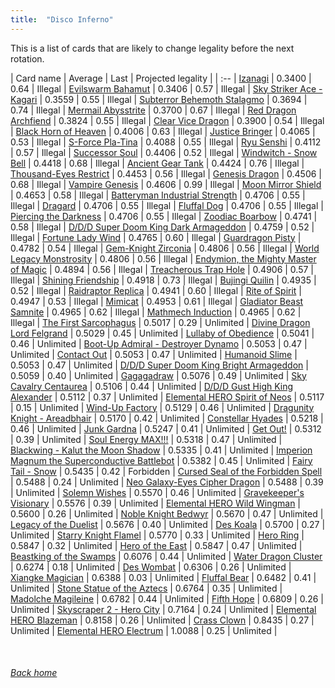 ```yaml
---
title:  "Disco Inferno"
---
```


This is a list of cards that are likely to change legality before the next rotation.

| Card name | Average | Last | Projected legality |
| :-- |
[Izanagi](https://db.ygoprodeck.com/card/?search=Izanagi) | 0.3400 | 0.64 | Illegal |
[Evilswarm Bahamut](https://db.ygoprodeck.com/card/?search=Evilswarm%20Bahamut) | 0.3406 | 0.57 | Illegal |
[Sky Striker Ace - Kagari](https://db.ygoprodeck.com/card/?search=Sky%20Striker%20Ace%20-%20Kagari) | 0.3559 | 0.55 | Illegal |
[Subterror Behemoth Stalagmo](https://db.ygoprodeck.com/card/?search=Subterror%20Behemoth%20Stalagmo) | 0.3694 | 0.74 | Illegal |
[Mermail Abysstrite](https://db.ygoprodeck.com/card/?search=Mermail%20Abysstrite) | 0.3700 | 0.67 | Illegal |
[Red Dragon Archfiend](https://db.ygoprodeck.com/card/?search=Red%20Dragon%20Archfiend) | 0.3824 | 0.55 | Illegal |
[Clear Vice Dragon](https://db.ygoprodeck.com/card/?search=Clear%20Vice%20Dragon) | 0.3900 | 0.54 | Illegal |
[Black Horn of Heaven](https://db.ygoprodeck.com/card/?search=Black%20Horn%20of%20Heaven) | 0.4006 | 0.63 | Illegal |
[Justice Bringer](https://db.ygoprodeck.com/card/?search=Justice%20Bringer) | 0.4065 | 0.53 | Illegal |
[S-Force Pla-Tina](https://db.ygoprodeck.com/card/?search=S-Force%20Pla-Tina) | 0.4088 | 0.55 | Illegal |
[Ryu Senshi](https://db.ygoprodeck.com/card/?search=Ryu%20Senshi) | 0.4112 | 0.57 | Illegal |
[Successor Soul](https://db.ygoprodeck.com/card/?search=Successor%20Soul) | 0.4406 | 0.52 | Illegal |
[Windwitch - Snow Bell](https://db.ygoprodeck.com/card/?search=Windwitch%20-%20Snow%20Bell) | 0.4418 | 0.68 | Illegal |
[Ancient Gear Tank](https://db.ygoprodeck.com/card/?search=Ancient%20Gear%20Tank) | 0.4424 | 0.76 | Illegal |
[Thousand-Eyes Restrict](https://db.ygoprodeck.com/card/?search=Thousand-Eyes%20Restrict) | 0.4453 | 0.56 | Illegal |
[Genesis Dragon](https://db.ygoprodeck.com/card/?search=Genesis%20Dragon) | 0.4506 | 0.68 | Illegal |
[Vampire Genesis](https://db.ygoprodeck.com/card/?search=Vampire%20Genesis) | 0.4606 | 0.99 | Illegal |
[Moon Mirror Shield](https://db.ygoprodeck.com/card/?search=Moon%20Mirror%20Shield) | 0.4653 | 0.58 | Illegal |
[Batteryman Industrial Strength](https://db.ygoprodeck.com/card/?search=Batteryman%20Industrial%20Strength) | 0.4706 | 0.55 | Illegal |
[Dragard](https://db.ygoprodeck.com/card/?search=Dragard) | 0.4706 | 0.55 | Illegal |
[Fluffal Dog](https://db.ygoprodeck.com/card/?search=Fluffal%20Dog) | 0.4706 | 0.55 | Illegal |
[Piercing the Darkness](https://db.ygoprodeck.com/card/?search=Piercing%20the%20Darkness) | 0.4706 | 0.55 | Illegal |
[Zoodiac Boarbow](https://db.ygoprodeck.com/card/?search=Zoodiac%20Boarbow) | 0.4741 | 0.58 | Illegal |
[D/D/D Super Doom King Dark Armageddon](https://db.ygoprodeck.com/card/?search=D/D/D%20Super%20Doom%20King%20Dark%20Armageddon) | 0.4759 | 0.52 | Illegal |
[Fortune Lady Wind](https://db.ygoprodeck.com/card/?search=Fortune%20Lady%20Wind) | 0.4765 | 0.60 | Illegal |
[Guardragon Pisty](https://db.ygoprodeck.com/card/?search=Guardragon%20Pisty) | 0.4782 | 0.54 | Illegal |
[Gem-Knight Zirconia](https://db.ygoprodeck.com/card/?search=Gem-Knight%20Zirconia) | 0.4806 | 0.56 | Illegal |
[World Legacy Monstrosity](https://db.ygoprodeck.com/card/?search=World%20Legacy%20Monstrosity) | 0.4806 | 0.56 | Illegal |
[Endymion, the Mighty Master of Magic](https://db.ygoprodeck.com/card/?search=Endymion,%20the%20Mighty%20Master%20of%20Magic) | 0.4894 | 0.56 | Illegal |
[Treacherous Trap Hole](https://db.ygoprodeck.com/card/?search=Treacherous%20Trap%20Hole) | 0.4906 | 0.57 | Illegal |
[Shining Friendship](https://db.ygoprodeck.com/card/?search=Shining%20Friendship) | 0.4918 | 0.73 | Illegal |
[Bujingi Quilin](https://db.ygoprodeck.com/card/?search=Bujingi%20Quilin) | 0.4935 | 0.52 | Illegal |
[Raidraptor Replica](https://db.ygoprodeck.com/card/?search=Raidraptor%20Replica) | 0.4941 | 0.60 | Illegal |
[Rite of Spirit](https://db.ygoprodeck.com/card/?search=Rite%20of%20Spirit) | 0.4947 | 0.53 | Illegal |
[Mimicat](https://db.ygoprodeck.com/card/?search=Mimicat) | 0.4953 | 0.61 | Illegal |
[Gladiator Beast Samnite](https://db.ygoprodeck.com/card/?search=Gladiator%20Beast%20Samnite) | 0.4965 | 0.62 | Illegal |
[Mathmech Induction](https://db.ygoprodeck.com/card/?search=Mathmech%20Induction) | 0.4965 | 0.62 | Illegal |
[The First Sarcophagus](https://db.ygoprodeck.com/card/?search=The%20First%20Sarcophagus) | 0.5017 | 0.29 | Unlimited |
[Divine Dragon Lord Felgrand](https://db.ygoprodeck.com/card/?search=Divine%20Dragon%20Lord%20Felgrand) | 0.5029 | 0.45 | Unlimited |
[Lullaby of Obedience](https://db.ygoprodeck.com/card/?search=Lullaby%20of%20Obedience) | 0.5041 | 0.46 | Unlimited |
[Boot-Up Admiral - Destroyer Dynamo](https://db.ygoprodeck.com/card/?search=Boot-Up%20Admiral%20-%20Destroyer%20Dynamo) | 0.5053 | 0.47 | Unlimited |
[Contact Out](https://db.ygoprodeck.com/card/?search=Contact%20Out) | 0.5053 | 0.47 | Unlimited |
[Humanoid Slime](https://db.ygoprodeck.com/card/?search=Humanoid%20Slime) | 0.5053 | 0.47 | Unlimited |
[D/D/D Super Doom King Bright Armageddon](https://db.ygoprodeck.com/card/?search=D/D/D%20Super%20Doom%20King%20Bright%20Armageddon) | 0.5059 | 0.40 | Unlimited |
[Gagagadraw](https://db.ygoprodeck.com/card/?search=Gagagadraw) | 0.5076 | 0.49 | Unlimited |
[Sky Cavalry Centaurea](https://db.ygoprodeck.com/card/?search=Sky%20Cavalry%20Centaurea) | 0.5106 | 0.44 | Unlimited |
[D/D/D Gust High King Alexander](https://db.ygoprodeck.com/card/?search=D/D/D%20Gust%20High%20King%20Alexander) | 0.5112 | 0.37 | Unlimited |
[Elemental HERO Spirit of Neos](https://db.ygoprodeck.com/card/?search=Elemental%20HERO%20Spirit%20of%20Neos) | 0.5117 | 0.15 | Unlimited |
[Wind-Up Factory](https://db.ygoprodeck.com/card/?search=Wind-Up%20Factory) | 0.5129 | 0.46 | Unlimited |
[Dragunity Knight - Areadbhair](https://db.ygoprodeck.com/card/?search=Dragunity%20Knight%20-%20Areadbhair) | 0.5170 | 0.42 | Unlimited |
[Constellar Hyades](https://db.ygoprodeck.com/card/?search=Constellar%20Hyades) | 0.5218 | 0.46 | Unlimited |
[Junk Gardna](https://db.ygoprodeck.com/card/?search=Junk%20Gardna) | 0.5247 | 0.41 | Unlimited |
[Get Out!](https://db.ygoprodeck.com/card/?search=Get%20Out!) | 0.5312 | 0.39 | Unlimited |
[Soul Energy MAX!!!](https://db.ygoprodeck.com/card/?search=Soul%20Energy%20MAX!!!) | 0.5318 | 0.47 | Unlimited |
[Blackwing - Kalut the Moon Shadow](https://db.ygoprodeck.com/card/?search=Blackwing%20-%20Kalut%20the%20Moon%20Shadow) | 0.5335 | 0.41 | Unlimited |
[Imperion Magnum the Superconductive Battlebot](https://db.ygoprodeck.com/card/?search=Imperion%20Magnum%20the%20Superconductive%20Battlebot) | 0.5382 | 0.45 | Unlimited |
[Fairy Tail - Snow](https://db.ygoprodeck.com/card/?search=Fairy%20Tail%20-%20Snow) | 0.5435 | 0.42 | Forbidden |
[Cursed Seal of the Forbidden Spell](https://db.ygoprodeck.com/card/?search=Cursed%20Seal%20of%20the%20Forbidden%20Spell) | 0.5488 | 0.24 | Unlimited |
[Neo Galaxy-Eyes Cipher Dragon](https://db.ygoprodeck.com/card/?search=Neo%20Galaxy-Eyes%20Cipher%20Dragon) | 0.5488 | 0.39 | Unlimited |
[Solemn Wishes](https://db.ygoprodeck.com/card/?search=Solemn%20Wishes) | 0.5570 | 0.46 | Unlimited |
[Gravekeeper's Visionary](https://db.ygoprodeck.com/card/?search=Gravekeeper's%20Visionary) | 0.5576 | 0.39 | Unlimited |
[Elemental HERO Wild Wingman](https://db.ygoprodeck.com/card/?search=Elemental%20HERO%20Wild%20Wingman) | 0.5600 | 0.26 | Unlimited |
[Noble Knight Bedwyr](https://db.ygoprodeck.com/card/?search=Noble%20Knight%20Bedwyr) | 0.5670 | 0.47 | Unlimited |
[Legacy of the Duelist](https://db.ygoprodeck.com/card/?search=Legacy%20of%20the%20Duelist) | 0.5676 | 0.40 | Unlimited |
[Des Koala](https://db.ygoprodeck.com/card/?search=Des%20Koala) | 0.5700 | 0.27 | Unlimited |
[Starry Knight Flamel](https://db.ygoprodeck.com/card/?search=Starry%20Knight%20Flamel) | 0.5770 | 0.33 | Unlimited |
[Hero Ring](https://db.ygoprodeck.com/card/?search=Hero%20Ring) | 0.5847 | 0.32 | Unlimited |
[Hero of the East](https://db.ygoprodeck.com/card/?search=Hero%20of%20the%20East) | 0.5847 | 0.47 | Unlimited |
[Beastking of the Swamps](https://db.ygoprodeck.com/card/?search=Beastking%20of%20the%20Swamps) | 0.6076 | 0.44 | Unlimited |
[Water Dragon Cluster](https://db.ygoprodeck.com/card/?search=Water%20Dragon%20Cluster) | 0.6274 | 0.18 | Unlimited |
[Des Wombat](https://db.ygoprodeck.com/card/?search=Des%20Wombat) | 0.6306 | 0.26 | Unlimited |
[Xiangke Magician](https://db.ygoprodeck.com/card/?search=Xiangke%20Magician) | 0.6388 | 0.03 | Unlimited |
[Fluffal Bear](https://db.ygoprodeck.com/card/?search=Fluffal%20Bear) | 0.6482 | 0.41 | Unlimited |
[Stone Statue of the Aztecs](https://db.ygoprodeck.com/card/?search=Stone%20Statue%20of%20the%20Aztecs) | 0.6764 | 0.35 | Unlimited |
[Madolche Magileine](https://db.ygoprodeck.com/card/?search=Madolche%20Magileine) | 0.6782 | 0.44 | Unlimited |
[Fifth Hope](https://db.ygoprodeck.com/card/?search=Fifth%20Hope) | 0.6809 | 0.26 | Unlimited |
[Skyscraper 2 - Hero City](https://db.ygoprodeck.com/card/?search=Skyscraper%202%20-%20Hero%20City) | 0.7164 | 0.24 | Unlimited |
[Elemental HERO Blazeman](https://db.ygoprodeck.com/card/?search=Elemental%20HERO%20Blazeman) | 0.8158 | 0.26 | Unlimited |
[Crass Clown](https://db.ygoprodeck.com/card/?search=Crass%20Clown) | 0.8435 | 0.27 | Unlimited |
[Elemental HERO Electrum](https://db.ygoprodeck.com/card/?search=Elemental%20HERO%20Electrum) | 1.0088 | 0.25 | Unlimited |

<br>

###### [Back home](index)